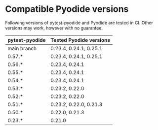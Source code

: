 # Compatible Pyodide versions

Following versions of pytest-pyodide and Pyodide are tested in CI.
Other versions may work, however with no guarantee.

| pytest-pyodide | Tested Pyodide versions |
|----------------|-------------------------|
| main branch    | 0.23.4, 0.24.1, 0.25.1  |
| 0.57.*         | 0.23.4, 0.24.1, 0.25.1  |
| 0.56.*         | 0.23.4, 0.24.1          |
| 0.55.*         | 0.23.4, 0.24.1          |
| 0.54.*         | 0.23.4, 0.24.1          |
| 0.53.*         | 0.23.2, 0.22.0          |
| 0.52.*         | 0.23.2, 0.22.0          |
| 0.51.*         | 0.23.2, 0.22.0, 0.21.3  |
| 0.50.*         | 0.22.0, 0.21.3          |
| 0.23.*         | 0.21.0                  |
